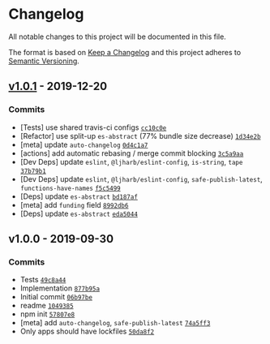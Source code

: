 # Changelog

All notable changes to this project will be documented in this file.

The format is based on [Keep a Changelog](https://keepachangelog.com/en/1.0.0/)
and this project adheres to [Semantic Versioning](https://semver.org/spec/v2.0.0.html).

## [v1.0.1](https://github.com/es-shims/Array.prototype.reduce/compare/v1.0.0...v1.0.1) - 2019-12-20

### Commits

- [Tests] use shared travis-ci configs [`cc10c0e`](https://github.com/es-shims/Array.prototype.reduce/commit/cc10c0e89f27b1f1985ad927a98eb8f61f548645)
- [Refactor] use split-up `es-abstract` (77% bundle size decrease) [`1d34e2b`](https://github.com/es-shims/Array.prototype.reduce/commit/1d34e2b786eef0a699d15c2ade3afbbcd79b697a)
- [meta] update `auto-changelog` [`0d4c1a7`](https://github.com/es-shims/Array.prototype.reduce/commit/0d4c1a77ceb359ea57c6f4721bd2ac27029837f7)
- [actions] add automatic rebasing / merge commit blocking [`3c5a9aa`](https://github.com/es-shims/Array.prototype.reduce/commit/3c5a9aa612533f9288f092c48559100f0c7c0d51)
- [Dev Deps] update `eslint`, `@ljharb/eslint-config`, `is-string`, `tape` [`37b79b1`](https://github.com/es-shims/Array.prototype.reduce/commit/37b79b12e55fa1751a3d50e17822d85039c7d51d)
- [Dev Deps] update `eslint`, `@ljharb/eslint-config`, `safe-publish-latest`, `functions-have-names` [`f5c5499`](https://github.com/es-shims/Array.prototype.reduce/commit/f5c5499e6c41fd318b7e7149b240bdbb36e3542d)
- [Deps] update `es-abstract` [`bd187af`](https://github.com/es-shims/Array.prototype.reduce/commit/bd187af654f13a6f2a761e6919a35aa8e21ba0fb)
- [meta] add `funding` field [`8992db6`](https://github.com/es-shims/Array.prototype.reduce/commit/8992db65687dd6a0cb2a84feafe0405e564a4c1a)
- [Deps] update `es-abstract` [`eda5044`](https://github.com/es-shims/Array.prototype.reduce/commit/eda50449d54ab75b01754b61b72d51d1ca9a4dc7)

## v1.0.0 - 2019-09-30

### Commits

- Tests [`49c8a44`](https://github.com/es-shims/Array.prototype.reduce/commit/49c8a449b43cb6cc2784ff77cf10a1fee819e14f)
- Implementation [`877b95a`](https://github.com/es-shims/Array.prototype.reduce/commit/877b95a04f941d18dbc6081e026a49e14950a151)
- Initial commit [`06b97be`](https://github.com/es-shims/Array.prototype.reduce/commit/06b97bed9f8b2da62133d65449b6dc86bf0db0ee)
- readme [`1049385`](https://github.com/es-shims/Array.prototype.reduce/commit/1049385c90a912bd5196f5ecf2efb6e2ee942c0b)
- npm init [`57807e8`](https://github.com/es-shims/Array.prototype.reduce/commit/57807e8507a732cc0539e5f8154571b6952e30a4)
- [meta] add `auto-changelog`, `safe-publish-latest` [`74a5ff3`](https://github.com/es-shims/Array.prototype.reduce/commit/74a5ff39b29cd01ae6b25f32d2629bb53fef8380)
- Only apps should have lockfiles [`50da8f2`](https://github.com/es-shims/Array.prototype.reduce/commit/50da8f2127c825bdebbac921f38237fd495f5b65)

